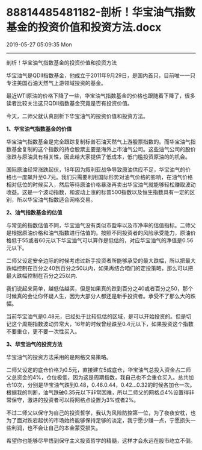 # 88814485481182-剖析！华宝油气指数基金的投资价值和投资方法.docx

2019-05-27 05:09:35 Mon

----

剖析！华宝油气指数基金的投资价值和投资方法

华宝油气是QDII指数基金，他成立于2011年9月29日，是国内首只，目前唯一一只专注美国石油天然气上游领域投资的基金。

最近WTI原油的价格下降了一些，华宝油气指数基金的价格也跟随着下降了，很多读者比较关注这只QDII指数基金究竟是否有投资价值。

今天，二师父就认真剖析下华宝油气的投资价值和投资方法。

__1、华宝油气指数基金的价值__

华宝油气指数基金是完全跟踪复制标普石油天然气上游股票指数的。而华宝油气指数基金复制的这个指数的持仓股票主要是海外上市油气公司。这些油气公司的股价涨跌与原油具有相关性，因此给大家提供了低成本，低门槛投资原油的的机会。

国际原油经常涨跌起伏，18年因为叙利亚战争导致原油供应不足，华宝油气的价格也一度飙升至0\.7元。我们只需要利用国际形势对油气价格的影响，在油气价格相对低位的时候买入，然后等待原油价格暴涨再卖出华宝油气就能够轻松赚取波动收益。这是一个波动指数，和波动上涨的标普500指数以及恒生指数具有一定的区别，所以华宝油气指数适合网格交易。

__2、油气指数基金的估值__

与常见的指数估值不同，华宝油气没有类似市盈率以及市净率的估值指标。二师父是根据原油价格和油气指数进行估值的。按照不同投资者的风险承受能力，原油价格低于55或者60元以下华宝油气可以算作是低估的，对应华宝油气的净值是0\.56元以下。

二师父设定安全边际的时候考虑过新手投资者所能够承受的最大跌幅，所以把最大跌幅控制在百分之40到百分之50以内，如果再结合咱们的定投策略，那么可以把最大跌幅控制在百分之25以内\.

我们说起来简单，越低估越买，但是如果真的跌到百分之40或者百分之50，那个时候真的会让你怀疑人生，因为大部分人都还是新手投资者。承受不了那么大的跌幅。

当前华宝油气是0\.48元，已经处于比较低估的区域，是可以开始投资的。但是切记这个周期指数波动异常大，16年的时候曾经跌至0\.4元以下，如果投资这个指数不要重仓，更不要一次性买入。

__3、华宝油气的投资方法__

华宝油气的投资方法采用的是网格交易策略。

二师父设定的底仓价格为0\.5元，直接建立5成底仓，华宝油气总投入资金占二师父总资金的4%，仓位极低，因为这是周期指数，我自己也不会重仓买入。总共加仓10次，分别是华宝油气跌到0\.48，0\.46\.0\.44，0\.42…0\.32的时候各加仓一次。根据我的判断，油气跌破0\.35元以下非常困难，所以二师父的网格点4%设置得非常保守，激进的投资者可以将网格点设置为3%或者2%。

不过二师父以保守为自己的投资哲学，我认为风险防控第一位，为了夜夜安枕，也为了面对跌宕起伏的市场始终能够保持足够的淡定，我宁愿少赚一点，宁愿损失一些利润，也不会让自己的本金蒙受损失。

希望你也能够尽早悟到保守主义投资哲学的精髓，这样才会永远在股市屹立不倒。

